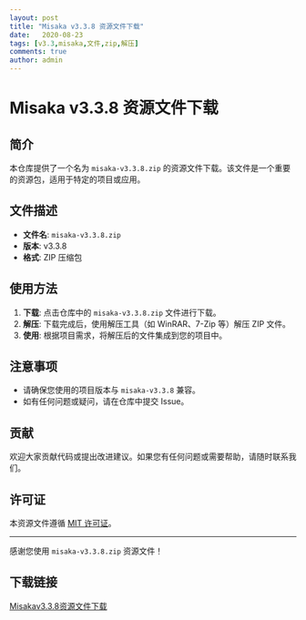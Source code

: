 ```yaml
---
layout: post
title: "Misaka v3.3.8 资源文件下载"
date:   2020-08-23
tags: [v3.3,misaka,文件,zip,解压]
comments: true
author: admin
---
```

# Misaka v3.3.8 资源文件下载

## 简介

本仓库提供了一个名为 `misaka-v3.3.8.zip` 的资源文件下载。该文件是一个重要的资源包，适用于特定的项目或应用。

## 文件描述

- **文件名**: `misaka-v3.3.8.zip`
- **版本**: v3.3.8
- **格式**: ZIP 压缩包

## 使用方法

1. **下载**: 点击仓库中的 `misaka-v3.3.8.zip` 文件进行下载。
2. **解压**: 下载完成后，使用解压工具（如 WinRAR、7-Zip 等）解压 ZIP 文件。
3. **使用**: 根据项目需求，将解压后的文件集成到您的项目中。

## 注意事项

- 请确保您使用的项目版本与 `misaka-v3.3.8` 兼容。
- 如有任何问题或疑问，请在仓库中提交 Issue。

## 贡献

欢迎大家贡献代码或提出改进建议。如果您有任何问题或需要帮助，请随时联系我们。

## 许可证

本资源文件遵循 [MIT 许可证](LICENSE)。

---

感谢您使用 `misaka-v3.3.8.zip` 资源文件！

## 下载链接

[Misakav3.3.8资源文件下载](https://pan.quark.cn/s/7a9f58d5c90d)